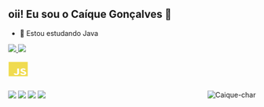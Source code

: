 ## oii! Eu sou o Caíque Gonçalves 👋

- 🌱 Estou estudando Java

 <div>
  <a href="https://allmylinks.com/caiqueh?ref=100tj">
  <img height="130" src="https://github-readme-stats.vercel.app/api?username=caahhh&show_icons=true&theme=omni&include_all_commits=true&count_private=true"/>
  <img height="130" src="https://github-readme-stats.vercel.app/api/top-langs/?username=caahhh&layout=compact&langs_count=7&theme=omni"/>
</div>

<div style="display: inline_block"><br>
  <img align="center" alt="Rafa-Js" height="30" width="40" src="https://raw.githubusercontent.com/devicons/devicon/master/icons/javascript/javascript-plain.svg">
</div>

##

<div> 
  <a href="https://www.youtube.com/channel/UCJHeEvo1o6qn3oeaRTCEJkw" target="_blank"><img src="https://img.shields.io/badge/YouTube-FF0000?style=for-the-badge&logo=youtube&logoColor=white" target="_blank"></a>
  <a href="https://instagram.com/_caiqueh" target="_blank"><img src="https://img.shields.io/badge/-Instagram-%23E4405F?style=for-the-badge&logo=instagram&logoColor=white" target="_blank"></a>
     <a href="https://www.twitch.tv/ocaiqueh" target="_blank"><img src="https://img.shields.io/badge/Twitch-9146FF?style=for-the-badge&logo=twitch&logoColor=white" target="_blank"></a>
  <a href = "mailto:caiquetg@gmail.com"><img src="https://img.shields.io/badge/-Gmail-%23333?style=for-the-badge&logo=gmail&logoColor=white" target="_blank"></a>
  <img height="250" align="right" alt="Caique-char" src="https://cdn.discordapp.com/attachments/692893935097610300/874857340694831104/ezgif.com-gif-maker.gif">
</div>

 ##
